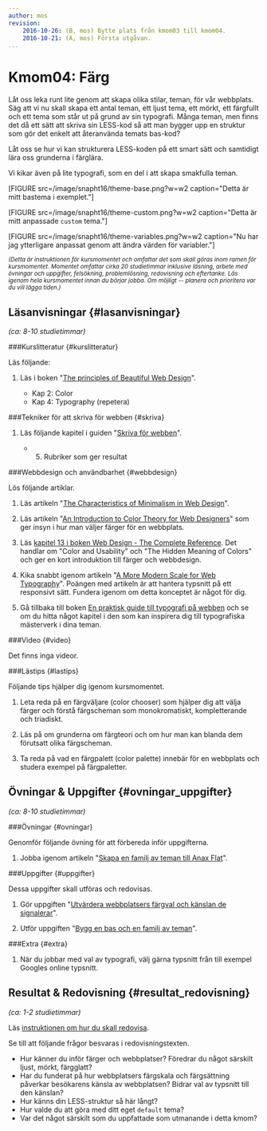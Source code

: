 ```yaml
---
author: mos
revision:
    2016-10-26: (B, mos) Bytte plats från kmom03 till kmom04.
    2016-10-21: (A, mos) Första utgåvan.
...
```

Kmom04: Färg
====================================

Låt oss leka runt lite genom att skapa olika stilar, teman, för vår webbplats. Säg att vi nu skall skapa ett antal teman, ett ljust tema, ett mörkt, ett färgfullt och ett tema som står ut på grund av sin typografi. Många teman, men finns det då ett sätt att skriva sin LESS-kod så att man bygger upp en struktur som gör det enkelt att återanvända temats bas-kod?

Låt oss se hur vi kan strukturera LESS-koden på ett smart sätt och samtidigt lära oss grunderna i färglära.

Vi kikar även på lite typografi, som en del i att skapa smakfulla teman.



<!--more-->

[FIGURE src=/image/snapht16/theme-base.png?w=w2 caption="Detta är mitt bastema i exemplet."]

[FIGURE src=/image/snapht16/theme-custom.png?w=w2 caption="Detta är mitt anpassade `custom` tema."]

[FIGURE src=/image/snapht16/theme-variables.png?w=w2 caption="Nu har jag ytterligare anpassat genom att ändra värden för variabler."]

<small>*(Detta är instruktionen för kursmomentet och omfattar det som skall göras inom ramen för kursmomentet. Momentet omfattar cirka 20 studietimmar inklusive läsning, arbete med övningar och uppgifter, felsökning, problemlösning, redovisning och eftertanke. Läs igenom hela kursmomentet innan du börjar jobba. Om möjligt -- planera och prioritera var du vill lägga tiden.)*</small>



Läsanvisningar  {#lasanvisningar}
---------------------------------

*(ca: 8-10 studietimmar)*


###Kurslitteratur  {#kurslitteratur}

Läs följande:

1. Läs i boken "[The principles of Beautiful Web Design](kunskap/boken-the-principles-of-beautiful-web-design)".

    * Kap 2: Color
    * Kap 4: Typography (repetera)



###Tekniker för att skriva för webben {#skriva}

1. Läs följande kapitel i guiden "[Skriva för webben](https://www.iis.se/lar-dig-mer/guider/hur-man-skriver-for-webben/)".

    * 5. Rubriker som ger resultat



###Webbdesign och användbarhet {#webbdesign}

Lös följande artiklar.

1. Läs artikeln "[The Characteristics of Minimalism in Web Design](https://www.nngroup.com/articles/characteristics-minimalism/)".

1. Läs artikeln "[An Introduction to Color Theory for Web Designers](https://webdesign.tutsplus.com/articles/an-introduction-to-color-theory-for-web-designers--webdesign-1437)" som ger insyn i hur man väljer färger för en webbplats.

1. Läs [kapitel 13 i boken Web Design - The Complete Reference](http://www.webdesignref.com/chapters/13/ch13-16.htm). Det handlar om "Color and Usability" och "The Hidden Meaning of Colors" och ger en kort introduktion till färger och webbdesign.

1. Kika snabbt igenom artikeln "[A More Modern Scale for Web Typography](http://typecast.com/blog/a-more-modern-scale-for-web-typography)". Poängen med artikeln är att hantera typsnitt på ett responsivt sätt. Fundera igenom om detta konceptet är något för dig.

1. Gå tillbaka till boken [En praktisk guide till typografi på webben](http://webtypography.net/) och se om du hitta något kapitel i den som kan inspirera dig till typografiska mästerverk i dina teman.



###Video  {#video}

Det finns inga videor.

<!--
Titta på följande:

1. Till kursen finns en videoserie, "[Teknisk webbdesign och användbarhet](https://www.youtube.com/playlist?list=PLKtP9l5q3ce93K_FQtlmz2rcaR_BaKIET)", kika på de videor som börjar på 4.
-->



###Lästips {#lastips}

Följande tips hjälper dig igenom kursmomentet.

1. Leta reda på en färgväljare (color chooser) som hjälper dig att välja färger och förstå färgscheman som monokromatiskt, kompletterande och triadiskt.

1. Läs på om grunderna om färgteori och om hur man kan blanda dem förutsatt olika färgscheman.

1. Ta reda på vad en färgpalett (color palette) innebär för en webbplats och studera exempel på färgpaletter.



Övningar & Uppgifter  {#ovningar_uppgifter}
-------------------------------------------

*(ca: 8-10 studietimmar)*



###Övningar {#ovningar}

Genomför följande övning för att förbereda inför uppgifterna.

1. Jobba igenom artikeln "[Skapa en familj av teman till Anax Flat](kunskap/skapa-en-familj-av-teman-till-anax-flat)".



###Uppgifter {#uppgifter}

Dessa uppgifter skall utföras och redovisas.

1. Gör uppgiften "[Utvärdera webbplatsers färgval och känslan de signalerar](uppgift/utvardera-webbplatsers-fargval-och-kanslan-de-signalerar)".

1. Utför uppgiften "[Bygg en bas och en familj av teman](uppgift/en-bas-och-en-familj-av-teman)".



###Extra {#extra}

1. När du jobbar med val av typografi, välj gärna typsnitt från till exempel Googles online typsnitt.



Resultat & Redovisning  {#resultat_redovisning}
-----------------------------------------------

*(ca: 1-2 studietimmar)*

Läs [instruktionen om hur du skall redovisa](design/redovisa).

Se till att följande frågor besvaras i redovisningstexten.

* Hur känner du inför färger och webbplatser? Föredrar du något särskilt ljust, mörkt, färgglatt?
* Har du funderat på hur webbplatsers färgskala och färgsättning påverkar besökarens känsla av webbplatsen? Bidrar val av typsnitt till den känslan?
* Hur känns din LESS-struktur så här långt?
* Hur valde du att göra med ditt eget `default` tema?
* Var det något särskilt som du uppfattade som utmanande i detta kmom?
